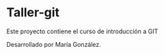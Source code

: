 # Taller-git
Este proyecto contiene el curso de introducción a GIT

Desarrollado por María González.
